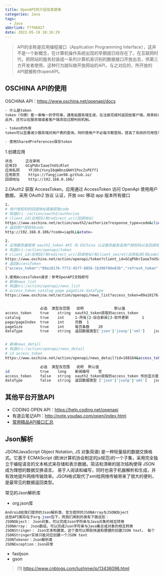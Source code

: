 ```yaml
---
title: OpenAPI的介绍及其使用
categories: Java
tags:
  - Java
abbrlink: f7f06827
date: 2022-05-19 10:16:29
---
```


> API的全称是应用编程接口（Application Programming Interface），这并不是一个新概念，在计算机操作系统出现的早期就已经存在了。在互联网时代，把网站的服务封装成一系列计算机易识别的数据接口开放出去，供第三方开发者使用，这种行为就叫做开放网站的API，与之对应的，所开放的API就被称作openAPI。

<!-- more -->

## OSCHINA API的使用

OSCHINA API：https://www.oschina.net/openapi/docs

```bash
- 什么是token
token（令牌）是一串唯一的字符串，通常由服务端生成，在注册完成时返回给客户端，用来标识此用户，客户端将此字符串存储在本地。在以后的网络请求时，客户端先查询本地的token，如果有则直接使用此令牌进行网络请求，没有则提示未登录，转到登陆注册界面。
此外，还可以在服务端或者客户端添加过期判别机制。

- token的作用
token可以显著减少服务端对用户表的查询，同时使用户不必每次都登陆，提高了系统的可用性与健壮性。

- 使用SharedPreferences保存token
```

1.创建应用

```bash
状态		正在审核
应用ID	GCqPUbrIaoe7nUScRlet
应用私钥	YFJDhiYsnyI6qW8nzdAHYIPocZsPEff1
应用首页	https://fangjian98.github.io/    
回调地址	http://192.168.0.106/
```

2.OAuth2 获取 AccessToken，应用通过 AccessToken 访问 OpenApi 使用用户数据。
采用 OAuth2 协议 认证，开放 osc 移动 app 版本所有接口

```bash
1.
# 用户授权码的回调地址直接获取code
# 构造Uri：/action/oauth2/authorize
# client_id(应用ID)和redirect_uri(回调地址)
https://www.oschina.net/action/oauth2/authorize?response_type=code&client_id=GCqPUbrIaoe7nUScRlet&redirect_uri=http://192.168.0.106/
# 返回用户授权码code
http://192.168.0.106/?code=iap9LL&state=

2.
# 应用服务器使用 oauth2_token API 向 OSChina 认证服务器发送用户授权码以及回调地址，OSChina 认证服务器返回 AccessToken
# 构造Uri:/action/openapi/token
# client_id(应用ID)和redirect_uri(回调地址)和client_secret(应用私钥)和code(用户授权码)
https://www.oschina.net/action/openapi/token?client_id=GCqPUbrIaoe7nUScRlet&client_secret=YFJDhiYsnyI6qW8nzdAHYIPocZsPEff1&grant_type=authorization_code&code=pZ6Ye2&redirect_uri=http://192.168.0.106/&dataType=json
# 返回AccessToken
{"access_token":"09a10176-7772-4577-8856-1b396f86e83b","refresh_token":"da728b79-3b0d-4062-961b-bd67c09ecbcd","uid":4470181,"token_type":"bearer","expires_in":604799}

3.使用AccessToken请求：参考OpenAPI文档即可
# 新闻news_list
# 构造Uri:/action/openapi/news_list
# access_token catalog page pageSize dataType
https://www.oschina.net/action/openapi/news_list?access_token=09a10176-7772-4577-8856-1b396f86e83b&catalog=2&page=1&pageSize=10&dataType=json


				必选	类型及范围	说明				默认值
access_token	true	string	oauth2_token获取的access_token	
catalog			true	int		1-所有|2-综合新闻|3-软件更新		1
page/pageIndex	true	int		页数	1
pageSize		true	int		每页条数	20
dataType		true	string	返回数据类型['json'|'jsonp'|'xml']	json


# 新闻news_detail
# 构造Uri:/action/openapi/news_detail
# id access_token
https://www.oschina.net/action/openapi/news_detail?id=188164&access_token=6983b81e-5e2e-4685-888f-36abcf3f2da7&dataType=json

				必选	类型及范围	说明	默认值
id				true	long	新闻编号	空
access_token	false	string	oauth2_token获取的access_token 传则显示是否收藏 用户未登录则不传	
dataType		false	string	返回数据类型 ['json'|'jsonp'|'xml']	json
```

## 其他平台开放API

- CODING OPEN API：https://help.coding.net/openapi
- 有道云笔记API：http://note.youdao.com/open/index.html
- [常用精品API接口汇总](https://www.cnblogs.com/trackingmore/p/7156877.html)

## Json解析

JSON(JavaScript Object Notation, JS 对象简谱) 是一种轻量级的数据交换格式。它基于 ECMAScript (欧洲计算机协会制定的js规范)的一个子集，采用完全独立于编程语言的文本格式来存储和表示数据。简洁和清晰的层次结构使得 JSON 成为理想的数据交换语言。 易于人阅读和编写，同时也易于机器解析和生成，并有效地提升网络传输效率。JSON格式取代了xml给网络传输带来了很大的便利，是最常见的数据返回类型。

常见的Json解析库

- org.json库

```java
Android给我们提供的Json解析类，官方提供的JSONArray与JSONObject
这些API都存在于org.json包下，而我们用到的类有下面这些：
JSONObject： Json对象，可以完成Json字符串与Java对象的相互转换
JSONArray： Json数组，可以完成Json字符串与Java集合或对象的相互转换
JSONStringer： Json文本构建类，这个类可以帮助快速和便捷的创建JSON text， 每个
JSONStringer实体只能对应创建一个JSON text
JSONTokener：Json解析类
JSONException：Json异常
```

- fastjson
- gson

> [1] https://www.cnblogs.com/lushimei/p/13436096.html

